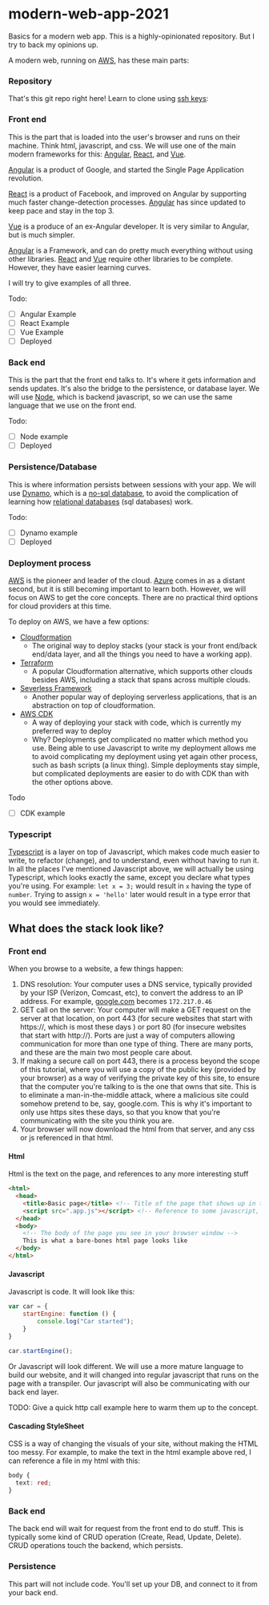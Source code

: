 # modern-web-app-2021
Basics for a modern web app. This is a highly-opinionated repository. But I try to back my opinions up. 

A modern web, running on [AWS](https://aws.amazon.com/), has these main parts: 

### Repository

That's this git repo right here! Learn to clone using [ssh keys](https://docs.github.com/en/authentication/connecting-to-github-with-ssh): 

### Front end

This is the part that is loaded into the user's browser and runs on their machine. Think html, javascript, and css. We will use one of the main modern frameworks for this: [Angular](https://angular.io/), [React](https://reactjs.org/), and [Vue](https://vuejs.org/). 

[Angular](https://angular.io/) is a product of Google, and started the Single Page Application revolution. 

[React](https://reactjs.org/) is a product of Facebook, and improved on Angular by supporting much faster change-detection processes. [Angular](https://angular.io/) has since updated to keep pace and stay in the top 3. 

[Vue](https://vuejs.org/) is a produce of an ex-Angular developer. It is very similar to Angular, but is much simpler. 

[Angular](https://angular.io/) is a Framework, and can do pretty much everything without using other libraries. [React](https://reactjs.org/) and [Vue](https://vuejs.org/) require other libraries to be complete. However, they have easier learning curves. 

I will try to give examples of all three. 

Todo: 

- [ ] Angular Example
- [ ] React Example
- [ ] Vue Example
- [ ] Deployed

### Back end

This is the part that the front end talks to. It's where it gets information and sends updates. It's also the bridge to the persistence, or database layer. We will use [Node](https://nodejs.org/), which is backend javascript, so we can use the same language that we use on the front end. 

Todo: 

- [ ] Node example
- [ ] Deployed

### Persistence/Database

This is where information persists between sessions with your app. We will use [Dynamo](https://aws.amazon.com/dynamodb), which is a [no-sql database](https://en.wikipedia.org/wiki/NoSQL), to avoid the complication of learning how [relational databases](https://en.wikipedia.org/wiki/Relational_database) (sql databases) work. 

Todo: 

- [ ] Dynamo example
- [ ] Deployed

### Deployment process

[AWS](https://aws.amazon.com/) is the pioneer and leader of the cloud. [Azure](https://azure.microsoft.com/) comes in as a distant second, but it is still becoming important to learn both. However, we will focus on AWS to get the core concepts. There are no practical third options for cloud providers at this time. 

To deploy on AWS, we have a few options: 

- [Cloudformation](https://aws.amazon.com/cloudformation/)
  - The original way to deploy stacks (your stack is your front end/back end/data layer, and all the things you need to have a working app). 
- [Terraform](https://www.terraform.io/)
  - A popular Cloudformation alternative, which supports other clouds besides AWS, including a stack that spans across multiple clouds. 
- [Severless Framework](https://www.serverless.com/)
  - Another popular way of deploying serverless applications, that is an abstraction on top of cloudformation. 
- [AWS CDK](https://docs.aws.amazon.com/cdk/latest/guide/home.html)
  - A way of deploying your stack with code, which is currently my preferred way to deploy
  - Why? Deployments get complicated no matter which method you use. Being able to use Javascript to write my deployment allows me to avoid complicating my deployment using yet again other process, such as bash scripts (a linux thing). Simple deployments stay simple, but complicated deployments are easier to do with CDK than with the other options above. 

Todo

- [ ] CDK example

### Typescript

[Typescript](https://www.typescriptlang.org/) is a layer on top of Javascript, which makes code much easier to write, to refactor (change), and to understand, even without having to run it. In all the places I've mentioned Javascript above, we will actually be using Typescript, which looks exactly the same, except you declare what types you're using. For example: `let x = 3;` would result in `x` having the type of `number`. Trying to assign `x = 'hello'` later would result in a type error that you would see immediately. 

## What does the stack look like?

### Front end

When you browse to a website, a few things happen: 

1. DNS resolution: Your computer uses a DNS service, typically provided by your ISP (Verizon, Comcast, etc), to convert the address to an IP address. For example, [google.com](google.com) becomes `172.217.0.46` 
2. GET call on the server: Your computer will make a GET request on the server at that location, on port 443 (for secure websites that start with https://, which is most these days ) or port 80 (for insecure websites that start with http://). Ports are just a way of computers allowing communication for more than one type of thing. There are many ports, and these are the main two most people care about. 
3. If making a secure call on port 443, there is a process beyond the scope of this tutorial, where you will use a copy of the public key (provided by your browser) as a way of verifying the private key of this site, to ensure that the computer you're talking to is the one that owns that site. This is to eliminate a man-in-the-middle attack, where a malicious site could somehow pretend to be, say, google.com. This is why it's important to only use https sites these days, so that you know that you're communicating with the site you think you are. 
4. Your browser will now download the html from that server, and any css or js referenced in that html. 

#### Html

Html is the text on the page, and references to any more interesting stuff

```html
<html>
  <head>
    <title>Basic page</title> <!-- Title of the page that shows up in the tab at the top -->
    <script src=".app.js"></script> <!-- Reference to some javascript, which will make the page "do stuff" -->
  </head>
  <body>
    <!-- The body of the page you see in your browser window -->
    This is what a bare-bones html page looks like
  </body>
</html>
```

#### Javascript

Javascript is code. It will look like this: 

```javascript
var car = {
    startEngine: function () {
        console.log("Car started");             
    }        
}
  
car.startEngine();
```

Or Javascript will look different. We will use a more mature language to build our website, and it will changed into regular javascript that runs on the page with a transpiler. Our javascript will also be communicating with our back end layer.

TODO: Give a quick http call example here to warm them up to the concept. 

#### Cascading StyleSheet

CSS is a way of changing the visuals of your site, without making the HTML too messy. For example, to make the text in the html example above red, I can reference a file in my html with this: 

```css
body {
  text: red;
}
```

### Back end

The back end will wait for request from the front end to do stuff. This is typically some kind of CRUD operation (Create, Read, Update, Delete). CRUD operations touch the backend, which persists. 

### Persistence

This part will not include code. You'll set up your DB, and connect to it from your back end. 
